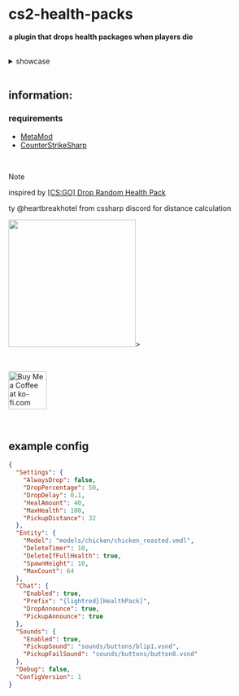 # cs2-health-packs
**a plugin that drops health packages when players die**

<br>

<details>
	<summary>showcase</summary>
	<img src="https://github.com/user-attachments/assets/6b6c97c4-fb99-424e-82d0-065a655a3e6a" width="400"> <br>
	<img src="https://github.com/user-attachments/assets/636f96c3-14c4-40d9-b030-5f1ba86272bb" width="350"> <br>
	<img src="https://github.com/user-attachments/assets/c78d1ccb-df27-4a93-9db3-0f09f3879667" width="350"> <br>
  	I could show more but I'm lazy 🐱
</details>

<br>

## information:

### requirements
- [MetaMod](https://cs2.poggu.me/metamod/installation)
- [CounterStrikeSharp](https://github.com/roflmuffin/CounterStrikeSharp)

<br>

> [!NOTE]
> inspired by [[CS:GO] Drop Random Health Pack](https://forums.alliedmods.net/showthread.php?t=193359)
> 
> ty @heartbreakhotel from cssharp discord for distance calculation

<img src="https://media.discordapp.net/attachments/1051988905320255509/1146537451750432778/ezgif.com-video-to-gif_2.gif?ex=66a359f6&is=66a20876&hm=768e346857f44792cf5b2917fe55b525522029ecccac95bb765b881baa6660d7&" width="250">>

<br>

<a href='https://ko-fi.com/G2G2Y3Z9R' target='_blank'><img style='border:0px; height:75px;' src='https://storage.ko-fi.com/cdn/brandasset/kofi_s_tag_dark.png?_gl=1*6vhavf*_gcl_au*MTIwNjcwMzM4OC4xNzE1NzA0NjM5*_ga*NjE5MjYyMjkzLjE3MTU3MDQ2MTM.*_ga_M13FZ7VQ2C*MTcyMjIwMDA2NS4xNy4xLjE3MjIyMDA0MDUuNjAuMC4w' border='0' alt='Buy Me a Coffee at ko-fi.com' /></a>

<br>

## example config
```json
{
  "Settings": {
    "AlwaysDrop": false,
    "DropPercentage": 50,
    "DropDelay": 0.1,
    "HealAmount": 40,
    "MaxHealth": 100,
    "PickupDistance": 32
  },
  "Entity": {
    "Model": "models/chicken/chicken_roasted.vmdl",
    "DeleteTimer": 10,
    "DeleteIfFullHealth": true,
    "SpawnHeight": 10,
    "MaxCount": 64
  },
  "Chat": {
    "Enabled": true,
    "Prefix": "{lightred}[HealthPack]",
    "DropAnnounce": true,
    "PickupAnnounce": true
  },
  "Sounds": {
    "Enabled": true,
    "PickupSound": "sounds/buttons/blip1.vsnd",
    "PickupFailSound": "sounds/buttons/button8.vsnd"
  },
  "Debug": false,
  "ConfigVersion": 1
}
```
